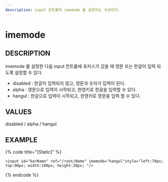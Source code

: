 ```yaml
---
description: input 컨트롤의 imemode 를 설정하는 속성이다.
---
```


# imemode

## DESCRIPTION

imemode 를 설정한 다음 input 컨트롤에 포커스가 갔을 때 영문 또는 한글이 입력 되도록 설정할 수 있다.

* disabled : 한글이 입력되지 않고, 영문과 숫자가 입력이 된다.
* alpha : 영문으로 입력이 시작되고, 한영키로 한글을 입력할 수 있다.
* hangul : 한글으로 입력이 시작되고, 한영키로 영문을 입력 할 수 있다.   

## VALUES

disabled / alpha / hangul

## EXAMPLE

{% code title="\[Static\]" %}
```markup
<input id="korName" ref="/root/Name" imemode="hangul"style="left:70px; top:90px; width:100px; height:20px; "/>
```
{% endcode %}

